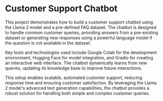 # Customer Support Chatbot

This project demonstrates how to build a customer support chatbot using the Llama 2 model and a pre-defined FAQ dataset. The chatbot is designed to handle common customer queries, providing answers from a pre-existing dataset or generating new responses using a powerful language model if the question is not available in the dataset.

Key tools and technologies used include Google Colab for the development environment, Hugging Face for model integration, and Gradio for creating an interactive web interface. The chatbot dynamically learns from new queries, updating its knowledge base to improve future interactions.

This setup enables scalable, automated customer support, reducing response time and ensuring customer satisfaction. By leveraging the Llama 2 model's advanced text generation capabilities, the chatbot provides a robust solution for handling both simple and complex customer queries.
